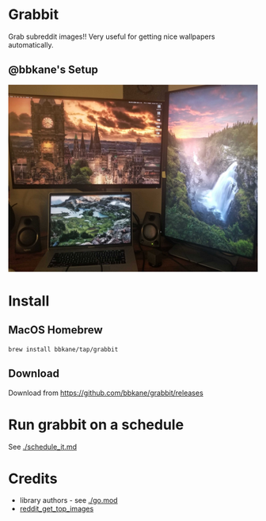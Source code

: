 # Grabbit

Grab subreddit images!! Very useful for getting nice wallpapers automatically.

## @bbkane's Setup

![My Setup](./reddit_wallpapers.jpg)

# Install

## MacOS Homebrew

```
brew install bbkane/tap/grabbit
```

## Download

Download from https://github.com/bbkane/grabbit/releases

# Run grabbit on a schedule

See [./schedule_it.md](./schedule_it.md)

# Credits

- library authors - see [./go.mod](./go.mod)
- [reddit_get_top_images](https://github.com/nagracks/reddit_get_top_images)
